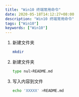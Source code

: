 ```yaml
---
title: "Win10 终端常用命令"
date: 2020-05-18T14:12:27+08:00
description: "Win10 终端常用命令"
tags: ["Win10"]
keywords: ["Win10"]
---
```


1. 新建文件夹

   ```bash
   mkdir
   ```

2. 新建文件夹

   ```bash
   type nul>README.md
   ```

3. 写入内容到文件

   ```bash
   echo 'XXXXX' >README.md
   ```
